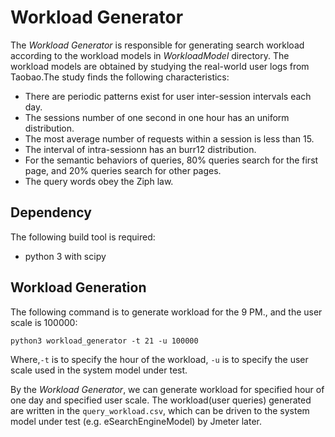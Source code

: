 # Workload Generator

The *Workload Generator* is responsible for generating search workload according to the workload models in *WorkloadModel* directory. The workload models are obtained by studying the real-world user logs from Taobao.The study finds the following characteristics:
- There are periodic patterns exist for user inter-session intervals each day.
- The sessions number of one second in one hour has an uniform distribution.
- The most average number of requests within a session is less than 15.
- The interval of intra-sessionn has an burr12 distribution. 
- For the semantic behaviors of queries, 80% queries search for the first page, and 20% queries search for other pages. 
- The query words obey the Ziph law. 

## Dependency

The following build tool is required:

- python 3 with scipy

## Workload Generation

The following command is to generate workload for the 9 PM., and the user scale is 100000:

```shell
python3 workload_generator -t 21 -u 100000
```

Where,`-t` is to specify the hour of the workload, `-u` is to specify the user scale used in the system model under test.

By the *Workload Generator*, we can generate workload for specified hour of one day and specified user scale. The workload(user queries) generated are written in the `query_workload.csv`, which can be driven to the system model under test (e.g. eSearchEngineModel) by Jmeter later.
